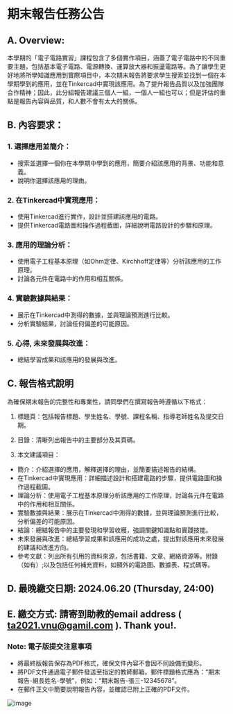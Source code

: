 # 期末報告任務公告 

## A. Overview:
本學期的「電子電路實習」課程包含了多個實作項目，涵蓋了電子電路中的不同重要主題，包括基本電子電路、電源轉換、運算放大器和振盪電路等。為了讓學生更好地將所學知識應用到實際項目中，本次期末報告將要求學生搜索並找到一個在本學期學到的應用，並在Tinkercad中實現該應用。為了提升報告品質以及加強團隊合作精神；因此，此分組報告建議三個人一組，一個人一組也可以；但是評估的重點是報告內容與品質，和人數不會有太大的關係。

## B. 內容要求：

### 1. 選擇應用並簡介：

* 搜索並選擇一個你在本學期中學到的應用，簡要介紹該應用的背景、功能和意義。
* 說明你選擇該應用的理由。

### 2. 在Tinkercad中實現應用：

* 使用Tinkercad進行實作，設計並搭建該應用的電路。
* 提供Tinkercad電路圖和操作過程截圖，詳細說明電路設計的步驟和原理。

### 3. 應用的理論分析：

* 使用電子工程基本原理（如Ohm定律、Kirchhoff定律等）分析該應用的工作原理。
* 討論各元件在電路中的作用和相互關係。

### 4. 實驗數據與結果：

* 展示在Tinkercad中測得的數據，並與理論預測進行比較。
* 分析實驗結果，討論任何偏差的可能原因。

### 5. 心得, 未來發展與改進：

* 總結學習成果和該應用的發展與改進。

## C. 報告格式說明

為確保期末報告的完整性和專業性，請同學們在撰寫報告時遵循以下格式：

1. 標題頁：包括報告標題、學生姓名、學號、課程名稱、指導老師姓名及提交日期。

2. 目錄：清晰列出報告中的主要部分及其頁碼。

3. 本文建議項目：

* 簡介：介紹選擇的應用，解釋選擇的理由，並簡要描述報告的結構。
* 在Tinkercad中實現應用：詳細描述設計和搭建電路的步驟，提供電路圖和操作過程截圖。
* 理論分析：使用電子工程基本原理分析該應用的工作原理，討論各元件在電路中的作用和相互關係。
* 實驗數據與結果：展示在Tinkercad中測得的數據，並與理論預測進行比較，分析偏差的可能原因。
* 結論：總結報告中的主要發現和學習收穫，強調關鍵知識點和實踐技能。
* 未來發展與改進：總結學習成果和該應用的成功之處，提出對該應用未來發展的建議和改進方向。
* 參考文獻：列出所有引用的資料來源，包括書籍、文章、網絡資源等。附錄（如有）;以及包括任何補充資料，如額外的電路圖、數據表、程式碼等。

## D. 最晚繳交日期: 2024.06.20 (Thursday, 24:00)

## E. 繳交方式: 請寄到助教的email address ( ta2021.vnu@gamil.com ). Thank you!.  

### Note: 電子版提交注意事項
* 將最終版報告保存為PDF格式，確保文件內容不會因不同設備而變形。
* 將PDF文件通過電子郵件發送至指定的教師郵箱。郵件標題格式應為：“期末報告-組長姓名-學號”，例如：“期末報告-張三-12345678”。
* 在郵件正文中簡要說明報告內容，並確認已附上正確的PDF文件。

![image](https://github.com/Grace-TA/eCircuitLab2024/assets/89304181/5c75a2a9-22b0-4c03-a04e-13067eeb2634)
